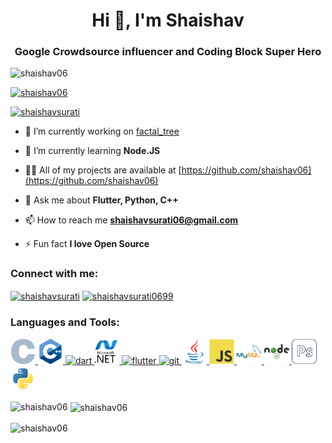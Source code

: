 <h1 align="center">Hi 👋, I'm Shaishav</h1>
<h3 align="center">Google Crowdsource influencer and Coding Block Super Hero</h3>

<p align="left"> <img src="https://komarev.com/ghpvc/?username=shaishav06&label=Profile%20views&color=0e75b6&style=flat" alt="shaishav06" /> </p>

<p align="left"> <a href="https://github.com/ryo-ma/github-profile-trophy"><img src="https://github-profile-trophy.vercel.app/?username=shaishav06" alt="shaishav06" /></a> </p>

<p align="left"> <a href="https://twitter.com/shaishavsurati" target="blank"><img src="https://img.shields.io/twitter/follow/shaishavsurati?logo=twitter&style=for-the-badge" alt="shaishavsurati" /></a> </p>

- 🔭 I’m currently working on [factal_tree](https://github.com/shaishav06/factal_tree)

- 🌱 I’m currently learning **Node.JS**

- 👨‍💻 All of my projects are available at [https://github.com/shaishav06](https://github.com/shaishav06)

- 💬 Ask me about **Flutter, Python, C++**

- 📫 How to reach me **shaishavsurati06@gmail.com**

- ⚡ Fun fact **I love Open Source**

<h3 align="left">Connect with me:</h3>
<p align="left">
<a href="https://twitter.com/shaishavsurati" target="blank"><img align="center" src="https://cdn.jsdelivr.net/npm/simple-icons@3.0.1/icons/twitter.svg" alt="shaishavsurati" height="30" width="40" /></a>
<a href="https://linkedin.com/in/shaishavsurati0699" target="blank"><img align="center" src="https://cdn.jsdelivr.net/npm/simple-icons@3.0.1/icons/linkedin.svg" alt="shaishavsurati0699" height="30" width="40" /></a>
</p>

<h3 align="left">Languages and Tools:</h3>
<p align="left"> <a href="https://www.cprogramming.com/" target="_blank"> <img src="https://raw.githubusercontent.com/devicons/devicon/master/icons/c/c-original.svg" alt="c" width="40" height="40"/> </a> <a href="https://www.w3schools.com/cpp/" target="_blank"> <img src="https://raw.githubusercontent.com/devicons/devicon/master/icons/cplusplus/cplusplus-original.svg" alt="cplusplus" width="40" height="40"/> </a> <a href="https://dart.dev" target="_blank"> <img src="https://www.vectorlogo.zone/logos/dartlang/dartlang-icon.svg" alt="dart" width="40" height="40"/> </a> <a href="https://dotnet.microsoft.com/" target="_blank"> <img src="https://raw.githubusercontent.com/devicons/devicon/master/icons/dot-net/dot-net-original-wordmark.svg" alt="dotnet" width="40" height="40"/> </a> <a href="https://flutter.dev" target="_blank"> <img src="https://www.vectorlogo.zone/logos/flutterio/flutterio-icon.svg" alt="flutter" width="40" height="40"/> </a> <a href="https://git-scm.com/" target="_blank"> <img src="https://www.vectorlogo.zone/logos/git-scm/git-scm-icon.svg" alt="git" width="40" height="40"/> </a> <a href="https://www.java.com" target="_blank"> <img src="https://raw.githubusercontent.com/devicons/devicon/master/icons/java/java-original.svg" alt="java" width="40" height="40"/> </a> <a href="https://developer.mozilla.org/en-US/docs/Web/JavaScript" target="_blank"> <img src="https://raw.githubusercontent.com/devicons/devicon/master/icons/javascript/javascript-original.svg" alt="javascript" width="40" height="40"/> </a> <a href="https://www.mysql.com/" target="_blank"> <img src="https://raw.githubusercontent.com/devicons/devicon/master/icons/mysql/mysql-original-wordmark.svg" alt="mysql" width="40" height="40"/> </a> <a href="https://nodejs.org" target="_blank"> <img src="https://raw.githubusercontent.com/devicons/devicon/master/icons/nodejs/nodejs-original-wordmark.svg" alt="nodejs" width="40" height="40"/> </a> <a href="https://www.photoshop.com/en" target="_blank"> <img src="https://raw.githubusercontent.com/devicons/devicon/master/icons/photoshop/photoshop-line.svg" alt="photoshop" width="40" height="40"/> </a> <a href="https://www.python.org" target="_blank"> <img src="https://raw.githubusercontent.com/devicons/devicon/master/icons/python/python-original.svg" alt="python" width="40" height="40"/> </a> </p>

<p><img align="left" src="https://github-readme-stats.vercel.app/api/top-langs?username=shaishav06&show_icons=true&locale=en&layout=compact" alt="shaishav06" /></p>

<p>&nbsp;<img align="center" src="https://github-readme-stats.vercel.app/api?username=shaishav06&show_icons=true&locale=en" alt="shaishav06" /></p>

<p><img align="center" src="https://github-readme-streak-stats.herokuapp.com/?user=shaishav06&" alt="shaishav06" /></p>
